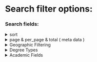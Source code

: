 # Search filter options:



### Search fields:

<details>

<summary>sort</summary>



* asc&#x20;
* desc

***



**EX:**  [`https://api.data.gov/ed/collegescorecard/v1/schools.json?api_key={{API_KEY}}&sort=school.name:asc`](https://api.data.gov/ed/collegescorecard/v1/schools.json?api\_key=\{{API\_KEY\}}\&sort=school.name:asc)

\
**Note:** Sorting is only available on fields with the data type `integer`, `float`, `autocomplete` or `name`.

</details>

<details>

<summary>page &#x26; per_page &#x26; total ( meta data )</summary>



**page**  - search api  page id&#x20;

**per\_page** - data limit per page ( max 100 )

**total -** total page count for search\


***

\
**EX:** [`https://api.data.gov/ed/collegescorecard/v1/schools.json?api_key={{API_KEY}}&fields=id,school.name&page=1&per_page=10`](https://api.data.gov/ed/collegescorecard/v1/schools.json?api\_key=\{{API\_KEY\}}\&school.degrees\_awarded.predominant=2,3\&fields=id,school.name,2021.student.size\&page=1\&per\_page=10)



</details>

<details>

<summary>Geographic Filtering</summary>



**options**:&#x20;

* state
* zip
* distance



#### State ➡️



school.state\[]: AR

school.state\[]: AZ

school.state\[]: CA



**EX:** [`https://api.data.gov/ed/collegescorecard/v1/schools.json?api_key={{API_KEY}}&fields=id,school.name&school.state[]=AR&school.state[]=CA`](https://api.data.gov/ed/collegescorecard/v1/schools.json?api\_key=\{{API\_KEY\}}\&fields=id,school.name\&school.state\[]=AR\&school.state\[]=CA)



**Check for state list:**

* [https://countrystatecity.in/](https://countrystatecity.in/)
* [https://www.back4app.com/database/back4app/usa-by-state](https://www.back4app.com/database/back4app/usa-by-state)
* [https://www.npmjs.com/package/country-state-city](https://www.npmjs.com/package/country-state-city)



***



**Zip** ➡️



zip=16332



**EX**: [`https://api.data.gov/ed/collegescorecard/v1/schools.json?api_key={{API_KEY}}&fields=id,school.name&zip=16332`](https://api.data.gov/ed/collegescorecard/v1/schools.json?api\_key=\{{API\_KEY\}}\&fields=id,school.name\&zip=16332)



**Note**: us zip code only support



***



**Distance** ➡️



* distance=10mi

( or )

* distance=10km

mi = miles

km = kilometer



**EX**:  [`https://api.data.gov/ed/collegescorecard/v1/schools.json?api_key={{API_KEY}}&fields=id,school.name&zip=16332&distance=100mi`
\
](https://api.data.gov/ed/collegescorecard/v1/schools.json?api\_key=\{{API\_KEY\}}\&fields=id,school.name\&zip=16332\&distance=100mi)

**Note:** For example, `zip=12345&distance=10mi` will return only those results within 10 miles of the center of the given zip code.



***



**MORE INFO 🧠:**



When the dataset includes a `location` at the root level (`location.lat` and `location.lon`) then the documents will be indexed geographically. You can use the `zip` and `distance` options to narrow query results down to those within a geographic area. For example, `zip=12345&distance=10mi` will return only those results within 10 miles of the center of the given zip code.

Additionally, you can request `location.lat` and `location.lon` in a search that includes a `fields` filter and it will return the record(s) with respective lat and/or lon coordinates.

**Additional Notes on Geographic Filtering**

* By default, any number passed in the `distance` parameter is treated as a number of miles, but you can specify miles or kilometers by appending `mi` or `km` respectively.
* Distances are calculated from the center of the given zip code, not the boundary.
* Only U.S. zip codes are supported.





</details>

<details>

<summary>Degree Types</summary>



![](<.gitbook/assets/image (2).png>)



## Undergraduate



programs.cip\_4\_digit.credential.level = 1

programs.cip\_4\_digit.credential.level = 2

programs.cip\_4\_digit.credential.level = 3



## Graduate



programs.cip\_4\_digit.credential.level = 4

programs.cip\_4\_digit.credential.level = 5

programs.cip\_4\_digit.credential.level = 6

programs.cip\_4\_digit.credential.level = 7

programs.cip\_4\_digit.credential.level = 8



<mark style="color:yellow;">**All Value :**</mark>

* [ ] 1 = `Undergraduate Certificate or Diploma`
* [ ] 2 = `Associate's Degree`
* [ ] 3 = `Bachelor's Degree`
* [ ] 4 = `Post-baccalaureate Certificate`
* [ ] 5 = `Master's Degree`
* [ ] 6 = `Doctoral Degree`
* [ ] 7 = `First Professional Degree`
* [ ] 8 = `Graduate/Professional Certificate`&#x20;



**EX:** [`https://api.data.gov/ed/collegescorecard/v1/schools.json?api_key={{API_KEY}}&fields=id,school.name&programs.cip_4_digit.credential.level=6`](https://api.data.gov/ed/collegescorecard/v1/schools.json?api\_key=\{{API\_KEY\}}\&fields=id,school.name\&programs.cip\_4\_digit.credential.level=6)



**Response:**&#x20;

```json
{
    "metadata": {
        "page": 0,
        "total": 12,
        "per_page": 2
    },
    "results": [
        {
            "school.name": "Dominican University New York",
            "school.city": "Orangeburg",
            "school.state": "NY",
            "id": 190761
        },
        {
            "school.name": "New York Institute of Technology",
            "school.city": "Old Westbury",
            "school.state": "NY",
            "id": 194091
        }
    ]
}
```



**EX of get with values:**

[`https://api.data.gov/ed/collegescorecard/v1/schools.json?api_key={{API_KEY}}&fields=id,school.name,school.city,school.state,school.zip,school.accreditor,location.lat,location.lon,programs.cip_4_digit.credential.title,programs.cip_4_digit.credential.level&page=0&per_page=10&programs.cip_4_digit.credential.level=6`](https://api.data.gov/ed/collegescorecard/v1/schools.json?api\_key=\{{API\_KEY\}}\&fields=id,school.name,school.city,school.state,school.zip,school.accreditor,location.lat,location.lon,programs.cip\_4\_digit.credential.title,programs.cip\_4\_digit.credential.level\&page=0\&per\_page=10\&programs.cip\_4\_digit.credential.level=6)



**Response:**&#x20;

```json
{
    "metadata": {
        "page": 0,
        "total": 1083,
        "per_page": 2
    },
    "results": [
        {
            "latest.programs.cip_4_digit": [
                {
                    "credential": {
                        "level": 6,
                        "title": "Doctoral Degree"
                    }
                },
                {
                    "credential": {
                        "level": 6,
                        "title": "Doctoral Degree"
                    }
                },
                {
                    "credential": {
                        "level": 6,
                        "title": "Doctoral Degree"
                    }
                },
                {
                    "credential": {
                        "level": 6,
                        "title": "Doctoral Degree"
                    }
                }
            ],
            "school.name": "Alabama A & M University",
            "school.city": "Normal",
            "school.state": "AL",
            "school.zip": "35762",
            "school.accreditor": "Southern Association of Colleges and Schools Commission on Colleges",
            "id": 100654,
            "location.lat": 34.783368,
            "location.lon": -86.568502
        },
        {
            "latest.programs.cip_4_digit": [
                {
                    "credential": {
                        "level": 6,
                        "title": "Doctoral Degree"
                    }
                },
                {
                    "credential": {
                        "level": 6,
                        "title": "Doctoral Degree"
                    }
                },
                {
                    "credential": {
                        "level": 6,
                        "title": "Doctoral Degree"
                    }
                },
                {
                    "credential": {
                        "level": 6,
                        "title": "Doctoral Degree"
                    }
                },
                {
                    "credential": {
                        "level": 6,
                        "title": "Doctoral Degree"
                    }
                },
                {
                    "credential": {
                        "level": 6,
                        "title": "Doctoral Degree"
                    }
                },
                {
                    "credential": {
                        "level": 6,
                        "title": "Doctoral Degree"
                    }
                },
                {
                    "credential": {
                        "level": 6,
                        "title": "Doctoral Degree"
                    }
                },
                {
                    "credential": {
                        "level": 6,
                        "title": "Doctoral Degree"
                    }
                },
                {
                    "credential": {
                        "level": 6,
                        "title": "Doctoral Degree"
                    }
                },
                {
                    "credential": {
                        "level": 6,
                        "title": "Doctoral Degree"
                    }
                },
                {
                    "credential": {
                        "level": 6,
                        "title": "Doctoral Degree"
                    }
                },
                {
                    "credential": {
                        "level": 6,
                        "title": "Doctoral Degree"
                    }
                },
                {
                    "credential": {
                        "level": 6,
                        "title": "Doctoral Degree"
                    }
                },
                {
                    "credential": {
                        "level": 6,
                        "title": "Doctoral Degree"
                    }
                },
                {
                    "credential": {
                        "level": 6,
                        "title": "Doctoral Degree"
                    }
                },
                {
                    "credential": {
                        "level": 6,
                        "title": "Doctoral Degree"
                    }
                },
                {
                    "credential": {
                        "level": 6,
                        "title": "Doctoral Degree"
                    }
                },
                {
                    "credential": {
                        "level": 6,
                        "title": "Doctoral Degree"
                    }
                },
                {
                    "credential": {
                        "level": 6,
                        "title": "Doctoral Degree"
                    }
                },
                {
                    "credential": {
                        "level": 6,
                        "title": "Doctoral Degree"
                    }
                },
                {
                    "credential": {
                        "level": 6,
                        "title": "Doctoral Degree"
                    }
                },
                {
                    "credential": {
                        "level": 6,
                        "title": "Doctoral Degree"
                    }
                },
                {
                    "credential": {
                        "level": 6,
                        "title": "Doctoral Degree"
                    }
                },
                {
                    "credential": {
                        "level": 6,
                        "title": "Doctoral Degree"
                    }
                },
                {
                    "credential": {
                        "level": 6,
                        "title": "Doctoral Degree"
                    }
                },
                {
                    "credential": {
                        "level": 6,
                        "title": "Doctoral Degree"
                    }
                },
                {
                    "credential": {
                        "level": 6,
                        "title": "Doctoral Degree"
                    }
                },
                {
                    "credential": {
                        "level": 6,
                        "title": "Doctoral Degree"
                    }
                },
                {
                    "credential": {
                        "level": 6,
                        "title": "Doctoral Degree"
                    }
                },
                {
                    "credential": {
                        "level": 6,
                        "title": "Doctoral Degree"
                    }
                },
                {
                    "credential": {
                        "level": 6,
                        "title": "Doctoral Degree"
                    }
                }
            ],
            "school.name": "University of Alabama at Birmingham",
            "school.city": "Birmingham",
            "school.state": "AL",
            "school.zip": "35294-0110",
            "school.accreditor": "Southern Association of Colleges and Schools Commission on Colleges",
            "id": 100663,
            "location.lat": 33.505697,
            "location.lon": -86.799345
        }
    ]
}
```









</details>

<details>

<summary>Academic Fields</summary>



</details>




